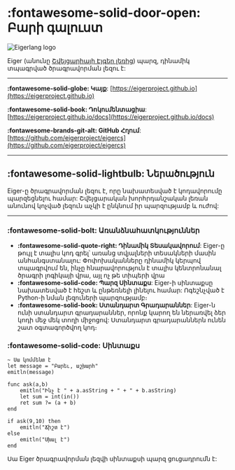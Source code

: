 # __:fontawesome-solid-door-open: Բարի գալուստ__

<img alt="Eigerlang logo" src="https://eigerproject.github.io/resource/logo.png" id = "main-logo-ei">

Eiger (անունը [Շվեյցարիայի Էյգեր լեռից](https://en.wikipedia.org/wiki/Eiger)) պարզ, դինամիկ տպագրված ծրագրավորման լեզու է:

---

__:fontawesome-solid-globe: Կայք__: [https://eigerproject.github.io](https://eigerproject.github.io)

__:fontawesome-solid-book: Դոկումենտացիա__: [https://eigerproject.github.io/docs](https://eigerproject.github.io/docs)

__:fontawesome-brands-git-alt: GitHub Հղում__: [https://github.com/eigerproject/eigercs](https://github.com/eigerproject/eigercs)

---

## __:fontawesome-solid-lightbulb: Ներածություն__
Eiger-ը ծրագրավորման լեզու է, որը նախատեսված է կոդավորումը պարզեցնելու համար: Շվեյցարական խորհրդանշական լեռան անունով կոչված լեզուն աչկի է ընկնում իր պարզությամբ և ուժով:

--- 

### __:fontawesome-solid-bolt: Առանձնահատկություններ__

- __:fontawesome-solid-quote-right: Դինամիկ Տեսակավորում__: Eiger-ը թույլ է տալիս կոդ գրել՝ առանց տվյալների տեսակների մասին անհանգստանալու: Փոփոխականները դինամիկ կերպով տպագրվում են, ինչը հնարավորություն է տալիս կենտրոնանալ ծրագրի լոգիկայի վրա, այլ ոչ թե տիպերի վրա
- __:fontawesome-solid-code: Պարզ Սինտաքս__: Eiger-ի սինտաքսը նախատեսված է հեշտ և ընթեռնելի լինելու համար: Ոգեշնչված է Python-ի նման լեզուների պարզությամբ։
- __:fontawesome-solid-book: Ստանդարտ Գրադարաններ__: Eiger-ն ունի ստանդարտ գրադարաններ, որոնք կարող են ներառվել ձեր կոդի մեջ մեկ տողի միջոցով: Ստանդարտ գրադարաններն ունեն շատ օգտագործվող կոդ։

### __:fontawesome-solid-code: Սինտաքս__
```eiger
~ Սա կոմմենտ է
let message = "Բարեւ, աշխարհ"
emitln(message)

func ask(a,b)
    emitln("Ինչ է " + a.asString + " + " + b.asString)
    let sum = int(in())
    ret sum ?= (a + b)
end

if ask(9,10) then
    emitln("Ճիշտ է")
else
    emitln("Սխալ է")
end
```
Սա Eiger ծրագրավորման լեզվի սինտաքսի պարզ ցուցադրումն է: